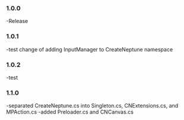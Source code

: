 ### 1.0.0 

-Release

### 1.0.1 

-test change of adding InputManager to CreateNeptune namespace

### 1.0.2

-test

### 1.1.0

-separated CreateNeptune.cs into Singleton.cs, CNExtensions.cs, and MPAction.cs
-added Preloader.cs and CNCanvas.cs